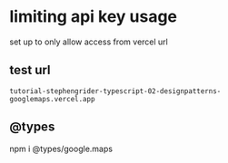 # limiting api key usage

set up to only allow access from vercel url

## test url

```http
tutorial-stephengrider-typescript-02-designpatterns-googlemaps.vercel.app
```

## @types

npm i @types/google.maps
